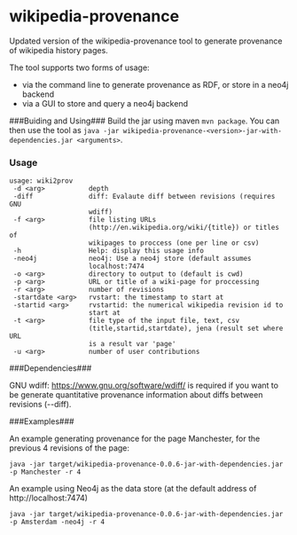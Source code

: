 wikipedia-provenance
====================

Updated version of the wikipedia-provenance tool to generate provenance of wikipedia history pages.

The tool supports two forms of usage:

  - via the command line to generate provenance as RDF, or store in a neo4j backend
  - via a GUI to store and query a neo4j backend


###Buiding and Using###
Build the jar using maven `mvn package`. You can then use the tool as `java -jar wikipedia-provenance-<version>-jar-with-dependencies.jar <arguments>`.

### Usage ###
```
usage: wiki2prov
 -d <arg>           depth
 -diff              diff: Evalaute diff between revisions (requires GNU
                    wdiff)
 -f <arg>           file listing URLs
                    (http://en.wikipedia.org/wiki/{title}) or titles of
                    wikipages to proccess (one per line or csv)
 -h                 Help: display this usage info
 -neo4j             neo4j: Use a neo4j store (default assumes
                    localhost:7474
 -o <arg>           directory to output to (default is cwd)
 -p <arg>           URL or title of a wiki-page for proccessing
 -r <arg>           number of revisions
 -startdate <arg>   rvstart: the timestamp to start at
 -startid <arg>     rvstartid: the numerical wikipedia revision id to
                    start at
 -t <arg>           file type of the input file, text, csv
                    (title,startid,startdate), jena (result set where URL
                    is a result var 'page'
 -u <arg>           number of user contributions
```


###Dependencies###

GNU wdiff: https://www.gnu.org/software/wdiff/ is required if you want to be generate quantitative provenance information about diffs between revisions (--diff).



###Examples###

An example generating provenance for the page Manchester, for the previous 4 revisions of the page:
```
java -jar target/wikipedia-provenance-0.0.6-jar-with-dependencies.jar -p Manchester -r 4
```


An example using Neo4j as the data store (at the default address of http://localhost:7474)
```
java -jar target/wikipedia-provenance-0.0.6-jar-with-dependencies.jar -p Amsterdam -neo4j -r 4
```
